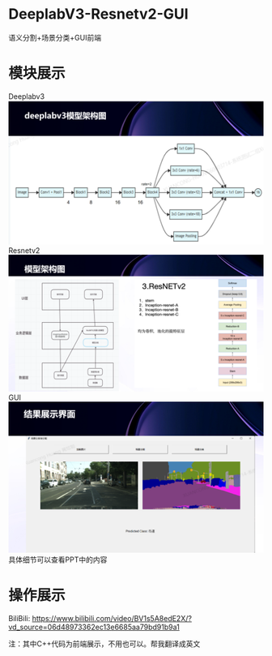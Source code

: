 # DeeplabV3-Resnetv2-GUI
语义分割+场景分类+GUI前端 
# 模块展示 
Deeplabv3 
![image](https://github.com/JackBlack8866/DeeplabV3-Resnetv2-GUI/blob/main/%E5%9B%BE%E7%89%87/deeplabv3.png) 
Resnetv2 
![image](https://github.com/JackBlack8866/DeeplabV3-Resnetv2-GUI/blob/main/%E5%9B%BE%E7%89%87/resnetv2.png) 
GUI
![image](https://github.com/JackBlack8866/DeeplabV3-Resnetv2-GUI/blob/main/%E5%9B%BE%E7%89%87/GUI.png) 
具体细节可以查看PPT中的内容 
# 操作展示 
BiliBili: 
https://www.bilibili.com/video/BV1s5A8edE2X/?vd_source=06d48973362ec13e6685aa79bd91b9a1

注：其中C++代码为前端展示，不用也可以。帮我翻译成英文
